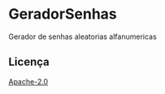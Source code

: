 # GeradorSenhas 

Gerador de senhas aleatorias alfanumericas



## Licença
[Apache-2.0](https://choosealicense.com/licenses/apache-2.0/)